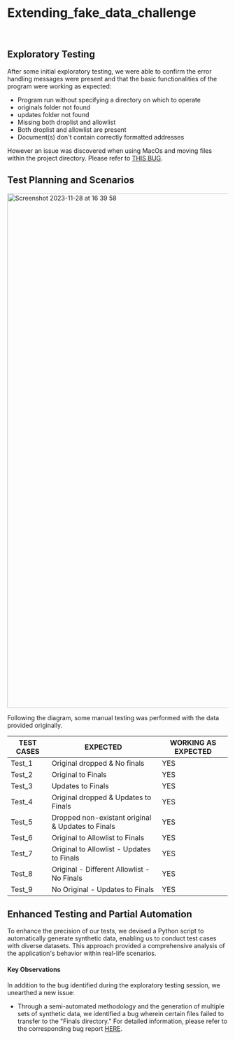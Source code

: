 # Extending_fake_data_challenge
<br>

## Exploratory Testing

After some initial exploratory testing, we were able to confirm the error handling messages were present and that the basic functionalities of the program were working as expected:
* Program run without specifying a directory on which to operate
* originals folder not found
* updates folder not found
* Missing both droplist and allowlist
* Both droplist and allowlist are present
* Document(s) don't contain correctly formatted addresses 

However an issue was discovered when using MacOs and moving files within the project directory. Please refer to [THIS BUG](https://github.com/romaingrude/Extending_fake_data_challenge/issues/1).
<br>

## Test Planning and Scenarios

<img width="1174" alt="Screenshot 2023-11-28 at 16 39 58" src="https://github.com/romaingrude/Extending_fake_data_challenge/assets/65305184/fde0d632-71d0-4960-af99-b6051fd07f45">

<br>

Following the diagram, some manual testing was performed with the data provided originally.

|TEST CASES	|EXPECTED|	WORKING AS EXPECTED|
|-|-|-|
|Test_1|	Original dropped & No finals|	YES|
|Test_2|	Original to Finals|	YES|
|Test_3	|Updates to Finals	|YES|
|Test_4|	Original dropped & Updates to Finals|	YES|
|Test_5|	Dropped non-existant original & Updates to Finals	|YES|
|Test_6|	Original to Allowlist to Finals|	YES|
|Test_7	|Original to Allowlist - Updates to Finals	|YES|
|Test_8|	Original - Different Allowlist - No Finals|	YES|
|Test_9	|No Original - Updates to Finals	|YES|

## Enhanced Testing and Partial Automation
To enhance the precision of our tests, we devised a Python script to automatically generate synthetic data, enabling us to conduct test cases with diverse datasets. This approach provided a comprehensive analysis of the application's behavior within real-life scenarios.

#### Key Observations
In addition to the bug identified during the exploratory testing session, we unearthed a new issue:

* Through a semi-automated methodology and the generation of multiple sets of synthetic data, we identified a bug wherein certain files failed to transfer to the "Finals directory."
For detailed information, please refer to the corresponding bug report [HERE](https://github.com/romaingrude/Extending_fake_data_challenge/issues/2).

